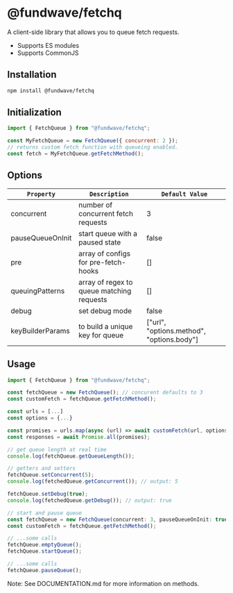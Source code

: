 # @fundwave/fetchq

A client-side library that allows you to queue fetch requests.

- Supports ES modules
- Supports CommonJS

## Installation

```sh
npm install @fundwave/fetchq
```

## Initialization

```js
import { FetchQueue } from "@fundwave/fetchq";

const MyFetchQueue = new FetchQueue({ concurrent: 2 });
// returns custom fetch function with queueing enabled.
const fetch = MyFetchQueue.getFetchMethod();
```

## Options

| `Property`        | `Description`                             | `Default Value`                           |
| ----------------- | -------------------------------------     | --------------                            |
| concurrent        | number of concurrent fetch requests       | 3                                         |
| pauseQueueOnInit  | start queue with a paused state           | false                                     |
| pre               | array of configs for pre-fetch-hooks      | []                                        |
| queuingPatterns   | array of regex to queue matching requests | []                                        |
| debug             | set debug mode                            | false                                     |
| keyBuilderParams  | to build a unique key for queue           | ["url", "options.method", "options.body"] |

## Usage

```js
import { FetchQueue } from "@fundwave/fetchq";

const fetchQueue = new FetchQueue(); // concurent defaults to 3
const customFetch = fetchQueue.getFetchMethod();

const urls = [...]
const options = {...}

const promises = urls.map(async (url) => await customFetch(url, options))
const responses = await Promise.all(promises);
```

```js
// get queue length at real time
console.log(fetchQueue.getQueueLength());
```

```js
// getters and setters
fetchQueue.setConcurrent(5);
console.log(fetchedQueue.getConcurrent()); // output: 5

fetchQueue.setDebug(true);
console.log(fetchedQueue.getDebug()); // output: true
```

```js
// start and pause queue
const fetchQueue = new FetchQueue(concurrent: 3, pauseQueueOnInit: true);
const customFetch = fetchQueue.getFetchMethod();

// ...some calls
fetchQueue.emptyQueue();
fetchQueue.startQueue();

// ...some calls
fetchQueue.pauseQueue();
```

Note: See DOCUMENTATION.md for more information on methods.